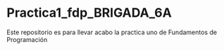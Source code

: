 # Practica1_fdp_BRIGADA_6A
Este repositorio es para llevar acabo la practica uno de Fundamentos de Programación 
